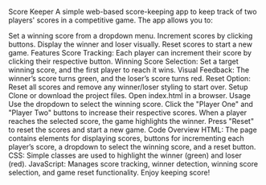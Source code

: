 Score Keeper
A simple web-based score-keeping app to keep track of two players' scores in a competitive game. The app allows you to:

Set a winning score from a dropdown menu.
Increment scores by clicking buttons.
Display the winner and loser visually.
Reset scores to start a new game.
Features
Score Tracking: Each player can increment their score by clicking their respective button.
Winning Score Selection: Set a target winning score, and the first player to reach it wins.
Visual Feedback: The winner’s score turns green, and the loser’s score turns red.
Reset Option: Reset all scores and remove any winner/loser styling to start over.
Setup
Clone or download the project files.
Open index.html in a browser.
Usage
Use the dropdown to select the winning score.
Click the "Player One" and "Player Two" buttons to increase their respective scores.
When a player reaches the selected score, the game highlights the winner.
Press "Reset" to reset the scores and start a new game.
Code Overview
HTML: The page contains elements for displaying scores, buttons for incrementing each player’s score, a dropdown to select the winning score, and a reset button.
CSS: Simple classes are used to highlight the winner (green) and loser (red).
JavaScript: Manages score tracking, winner detection, winning score selection, and game reset functionality.
Enjoy keeping score!
